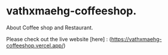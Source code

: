 # vathxmaehg-coffeeshop.
About Coffee shop and Restaurant.

Please check out the live website [here] : (https://vathxmaehg-coffeeshop.vercel.app/)
